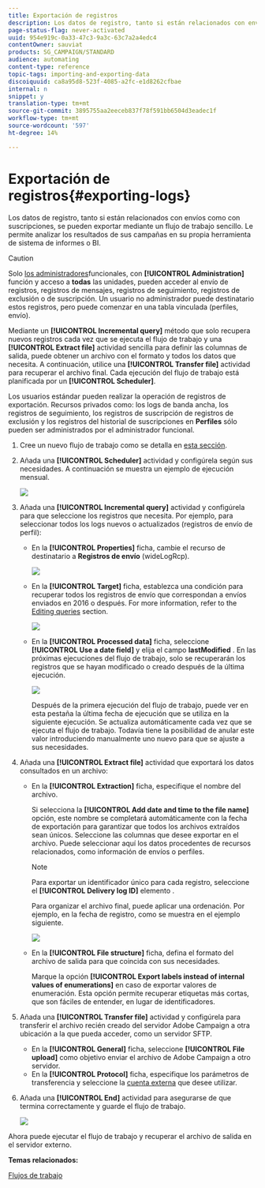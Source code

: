 ```yaml
---
title: Exportación de registros
description: Los datos de registro, tanto si están relacionados con envíos como con suscripciones, se pueden exportar mediante un flujo de trabajo sencillo.
page-status-flag: never-activated
uuid: 954e919c-0a33-47c3-9a3c-63c7a2a4edc4
contentOwner: sauviat
products: SG_CAMPAIGN/STANDARD
audience: automating
content-type: reference
topic-tags: importing-and-exporting-data
discoiquuid: ca8a95d8-523f-4085-a2fc-e1d8262cfbae
internal: n
snippet: y
translation-type: tm+mt
source-git-commit: 3895755aa2eeceb837f78f591bb6504d3eadec1f
workflow-type: tm+mt
source-wordcount: '597'
ht-degree: 14%

---
```



# Exportación de registros{#exporting-logs}

Los datos de registro, tanto si están relacionados con envíos como con suscripciones, se pueden exportar mediante un flujo de trabajo sencillo. Le permite analizar los resultados de sus campañas en su propia herramienta de sistema de informes o BI.

>[!CAUTION]
>
>Solo [los administradores](../../administration/using/users-management.md#functional-administrators)funcionales, con **[!UICONTROL Administration]** función y acceso a **todas** las unidades, pueden acceder al envío de registros, registros de mensajes, registros de seguimiento, registros de exclusión o de suscripción. Un usuario no administrador puede destinatario estos registros, pero puede comenzar en una tabla vinculada (perfiles, envío).

Mediante un **[!UICONTROL Incremental query]** método que solo recupera nuevos registros cada vez que se ejecuta el flujo de trabajo y una **[!UICONTROL Extract file]** actividad sencilla para definir las columnas de salida, puede obtener un archivo con el formato y todos los datos que necesita. A continuación, utilice una **[!UICONTROL Transfer file]** actividad para recuperar el archivo final. Cada ejecución del flujo de trabajo está planificada por un **[!UICONTROL Scheduler]**.

Los usuarios estándar pueden realizar la operación de registros de exportación. Recursos privados como: los logs de banda ancha, los registros de seguimiento, los registros de suscripción de registros de exclusión y los registros del historial de suscripciones en **Perfiles** sólo pueden ser administrados por el administrador funcional.

1. Cree un nuevo flujo de trabajo como se detalla en [esta sección](../../automating/using/building-a-workflow.md#creating-a-workflow).
1. Añada una **[!UICONTROL Scheduler]** actividad y configúrela según sus necesidades. A continuación se muestra un ejemplo de ejecución mensual.

   ![](assets/export_logs_scheduler.png)

1. Añada una **[!UICONTROL Incremental query]** actividad y configúrela para que seleccione los registros que necesita. Por ejemplo, para seleccionar todos los logs nuevos o actualizados (registros de envío de perfil):

   * En la **[!UICONTROL Properties]** ficha, cambie el recurso de destinatario a **Registros de envío** (wideLogRcp).

      ![](assets/export_logs_query_properties.png)

   * En la **[!UICONTROL Target]** ficha, establezca una condición para recuperar todos los registros de envío que correspondan a envíos enviados en 2016 o después. For more information, refer to the [Editing queries](../../automating/using/editing-queries.md#creating-queries) section.

      ![](assets/export_logs_query_target.png)

   * En la **[!UICONTROL Processed data]** ficha, seleccione **[!UICONTROL Use a date field]** y elija el campo **lastModified** . En las próximas ejecuciones del flujo de trabajo, solo se recuperarán los registros que se hayan modificado o creado después de la última ejecución.

      ![](assets/export_logs_query_processeddata.png)

      Después de la primera ejecución del flujo de trabajo, puede ver en esta pestaña la última fecha de ejecución que se utiliza en la siguiente ejecución. Se actualiza automáticamente cada vez que se ejecuta el flujo de trabajo. Todavía tiene la posibilidad de anular este valor introduciendo manualmente uno nuevo para que se ajuste a sus necesidades.

1. Añada una **[!UICONTROL Extract file]** actividad que exportará los datos consultados en un archivo:

   * En la **[!UICONTROL Extraction]** ficha, especifique el nombre del archivo.

      Si selecciona la **[!UICONTROL Add date and time to the file name]** opción, este nombre se completará automáticamente con la fecha de exportación para garantizar que todos los archivos extraídos sean únicos. Seleccione las columnas que desee exportar en el archivo. Puede seleccionar aquí los datos procedentes de recursos relacionados, como información de envíos o perfiles.

      >[!NOTE]
      >
      >Para exportar un identificador único para cada registro, seleccione el **[!UICONTROL Delivery log ID]** elemento .

      Para organizar el archivo final, puede aplicar una ordenación. Por ejemplo, en la fecha de registro, como se muestra en el ejemplo siguiente.

      ![](assets/export_logs_extractfile_extraction.png)

   * En la **[!UICONTROL File structure]** ficha, defina el formato del archivo de salida para que coincida con sus necesidades.

      Marque la opción **[!UICONTROL Export labels instead of internal values of enumerations]** en caso de exportar valores de enumeración. Esta opción permite recuperar etiquetas más cortas, que son fáciles de entender, en lugar de identificadores.

1. Añada una **[!UICONTROL Transfer file]** actividad y configúrela para transferir el archivo recién creado del servidor Adobe Campaign a otra ubicación a la que pueda acceder, como un servidor SFTP.

   * En la **[!UICONTROL General]** ficha, seleccione **[!UICONTROL File upload]** como objetivo enviar el archivo de Adobe Campaign a otro servidor.
   * En la **[!UICONTROL Protocol]** ficha, especifique los parámetros de transferencia y seleccione la [cuenta externa](../../administration/using/external-accounts.md#creating-an-external-account) que desee utilizar.

1. Añada una **[!UICONTROL End]** actividad para asegurarse de que termina correctamente y guarde el flujo de trabajo.

   ![](assets/export_logs_example_workflow.png)

Ahora puede ejecutar el flujo de trabajo y recuperar el archivo de salida en el servidor externo.

**Temas relacionados:**

[Flujos de trabajo](../../automating/using/get-started-workflows.md)
